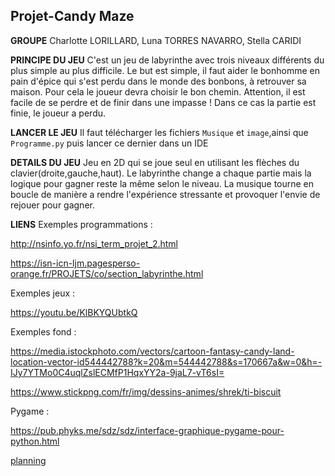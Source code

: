 ## Projet-Candy Maze

**GROUPE**
Charlotte LORILLARD, Luna TORRES NAVARRO, Stella CARIDI

**PRINCIPE DU JEU**
C'est un jeu de labyrinthe avec trois niveaux différents du plus simple au plus difficile. Le but est simple, il faut aider le bonhomme en pain d'épice qui s'est perdu dans le monde des bonbons, à retrouver sa maison. Pour cela le joueur devra choisir le bon chemin. Attention, il est facile de se perdre et de finir dans une impasse ! Dans ce cas la partie est finie, le joueur a perdu.

**LANCER LE JEU**
Il faut télécharger les fichiers ```Musique``` et ```image```,ainsi que ```Programme.py``` puis lancer ce dernier dans un IDE

**DETAILS DU JEU**
Jeu en 2D qui se joue seul en utilisant les flèches du clavier(droite,gauche,haut). Le labyrinthe change a chaque partie mais la logique pour gagner reste la même selon le niveau. La musique tourne en boucle de manière a rendre l'expérience stressante et provoquer l'envie de rejouer pour gagner. 

**LIENS** 
Exemples programmations : 

http://nsinfo.yo.fr/nsi_term_projet_2.html

https://isn-icn-ljm.pagesperso-orange.fr/PROJETS/co/section_labyrinthe.html

Exemples jeux : 

https://youtu.be/KlBKYQUbtkQ

Exemples fond :

https://media.istockphoto.com/vectors/cartoon-fantasy-candy-land-location-vector-id544442788?k=20&m=544442788&s=170667a&w=0&h=-IJy7YTMo0C4uqlZslECMfP1HqxYY2a-9jaL7-vT6sI=

https://www.stickpng.com/fr/img/dessins-animes/shrek/ti-biscuit

Pygame :

https://pub.phyks.me/sdz/sdz/interface-graphique-pygame-pour-python.html


[planning](https://github.com/CLorillard/Projet-nsi-SLC/blob/main/Planning)

